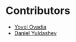 # Contributors
- [Yovel Ovadia](https://github.com/yovelovadia)
- [Daniel Yuldashev](https://github.com/yldshv)